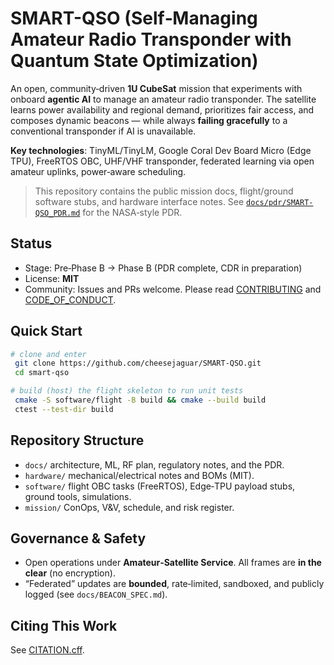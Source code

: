 # SMART-QSO (Self‑Managing Amateur Radio Transponder with Quantum State Optimization)

An open, community‑driven **1U CubeSat** mission that experiments with onboard **agentic AI** to manage an amateur radio transponder. The satellite learns power availability and regional demand, prioritizes fair access, and composes dynamic beacons — while always **failing gracefully** to a conventional transponder if AI is unavailable.

**Key technologies**: TinyML/TinyLM, Google Coral Dev Board Micro (Edge TPU), FreeRTOS OBC, UHF/VHF transponder, federated learning via open amateur uplinks, power‑aware scheduling.

> This repository contains the public mission docs, flight/ground software stubs, and hardware interface notes. See [`docs/pdr/SMART-QSO_PDR.md`](docs/pdr/SMART-QSO_PDR.md) for the NASA‑style PDR.

## Status
- Stage: Pre‑Phase B → Phase B (PDR complete, CDR in preparation)
- License: **MIT**
- Community: Issues and PRs welcome. Please read [CONTRIBUTING](CONTRIBUTING.md) and [CODE_OF_CONDUCT](CODE_OF_CONDUCT.md).

## Quick Start
```bash
# clone and enter
 git clone https://github.com/cheesejaguar/SMART-QSO.git
 cd smart-qso

# build (host) the flight skeleton to run unit tests
 cmake -S software/flight -B build && cmake --build build
 ctest --test-dir build
```

## Repository Structure
- `docs/` architecture, ML, RF plan, regulatory notes, and the PDR.
- `hardware/` mechanical/electrical notes and BOMs (MIT).
- `software/` flight OBC tasks (FreeRTOS), Edge‑TPU payload stubs, ground tools, simulations.
- `mission/` ConOps, V&V, schedule, and risk register.

## Governance & Safety
- Open operations under **Amateur‑Satellite Service**. All frames are **in the clear** (no encryption).
- “Federated” updates are **bounded**, rate‑limited, sandboxed, and publicly logged (see `docs/BEACON_SPEC.md`).

## Citing This Work
See [CITATION.cff](CITATION.cff).
